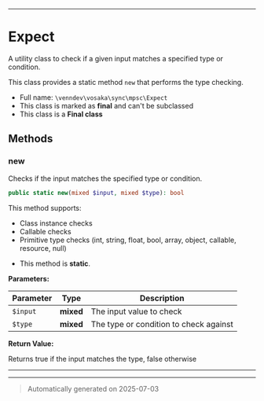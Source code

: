 ***

# Expect

A utility class to check if a given input matches a specified type or condition.

This class provides a static method `new` that performs the type checking.

* Full name: `\venndev\vosaka\sync\mpsc\Expect`
* This class is marked as **final** and can't be subclassed
* This class is a **Final class**




## Methods


### new

Checks if the input matches the specified type or condition.

```php
public static new(mixed $input, mixed $type): bool
```

This method supports:
- Class instance checks
- Callable checks
- Primitive type checks (int, string, float, bool, array, object, callable, resource, null)

* This method is **static**.




**Parameters:**

| Parameter | Type | Description |
|-----------|------|-------------|
| `$input` | **mixed** | The input value to check |
| `$type` | **mixed** | The type or condition to check against |


**Return Value:**

Returns true if the input matches the type, false otherwise




***


***
> Automatically generated on 2025-07-03
